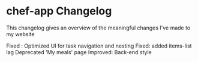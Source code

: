 # chef-app Changelog
This changelog  gives an overview of the meaningful changes I've made to my website 


Fixed : Optimized UI for task navigation and nesting 
Fixed: added items-list lag
Deprecated  'My meals' page 
Improved: Back-end style




 
